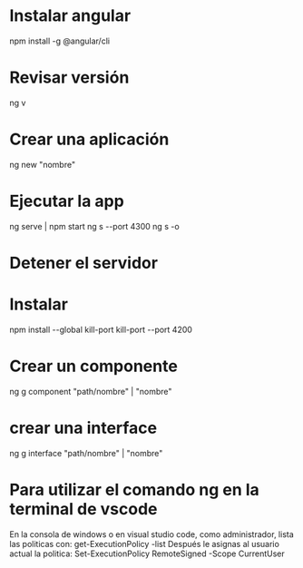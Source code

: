 # Instalar angular
npm install -g @angular/cli

# Revisar versión
ng v

# Crear una aplicación
ng new "nombre"

# Ejecutar la app
ng serve | npm start
ng s --port 4300
ng s -o

# Detener el servidor 
# Instalar 
npm install --global kill-port
kill-port --port 4200

# Crear un componente
ng g component "path/nombre" | "nombre"

# crear una interface
ng g interface "path/nombre" | "nombre"

# Para utilizar el comando ng en la terminal de vscode
En la consola de windows o en visual studio code, como administrador, lista las politicas con: get-ExecutionPolicy -list Después le asignas al usuario actual la politica: Set-ExecutionPolicy RemoteSigned -Scope CurrentUser
